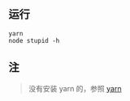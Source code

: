 ## 运行

```
yarn
node stupid -h
```

## 注
> 没有安装 yarn 的，参照 [yarn][1]

[1]:	https://yarnpkg.com/zh-Hans/docs/install "yarn"
